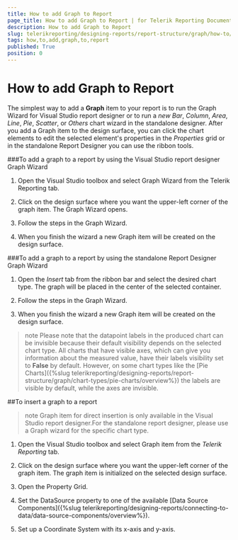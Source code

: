 ```yaml
---
title: How to add Graph to Report
page_title: How to add Graph to Report | for Telerik Reporting Documentation
description: How to add Graph to Report
slug: telerikreporting/designing-reports/report-structure/graph/how-to/how-to-add-graph-to-report
tags: how,to,add,graph,to,report
published: True
position: 0
---
```


# How to add Graph to Report



The simplest way to add a __Graph__ item to your report is to run the Graph Wizard for Visual Studio report designer or to run          a *new Bar*, *Column*, *Area*, *Line*,          *Pie*, *Scatter*, or *Others* chart wizard in the standalone designer.          After you add a Graph item to the design surface, you can click the chart elements to edit the selected element's properties in the          *Properties* grid or in the standalone Report Designer you can use the ribbon tools.               

###To add a graph to a report by using the Visual Studio report designer Graph Wizard

1. Open the Visual Studio toolbox and select Graph Wizard from the Telerik Reporting tab.

1. Click on the design surface where you want the upper-left corner of the graph item.               The Graph Wizard opens.             

1. Follow the steps in the Graph Wizard.

1. When you finish the wizard a new Graph item will be created on the design surface. 

###To add a graph to a report by using the standalone Report Designer Graph Wizard

1. Open the *Insert* tab from the ribbon bar and select the desired chart type.             The graph will be placed in the center of the selected container.

1. Follow the steps in the Graph Wizard.

1. When you finish the wizard a new Graph item will be created on the design surface. 

>note Please note that the datapoint labels in the produced chart can be invisible because their default visibility depends on the selected chart type.           All charts that have visible axes, which can give you information about the measured value, have their labels visibility set to            __False__  by default. However, on some chart types like the [Pie Charts]({%slug telerikreporting/designing-reports/report-structure/graph/chart-types/pie-charts/overview%})           the labels are visible by default, while the axes are invisible.


##To insert a graph to a report

>note Graph item for direct insertion is only available in the Visual Studio report designer.For the     		standalone report designer, please use a Graph wizard for the specific chart type.


1. Open the Visual Studio toolbox and select Graph item from the *Telerik Reporting* tab.

1. Click on the design surface where you want the upper-left corner of the graph item.    The graph item is initialized on the selected design surface.

1. Open the Property Grid.

1. Set the DataSource property to one of the available [Data Source Components]({%slug telerikreporting/designing-reports/connecting-to-data/data-source-components/overview%}).

1. Set up a Coordinate System with its x-axis and y-axis.
